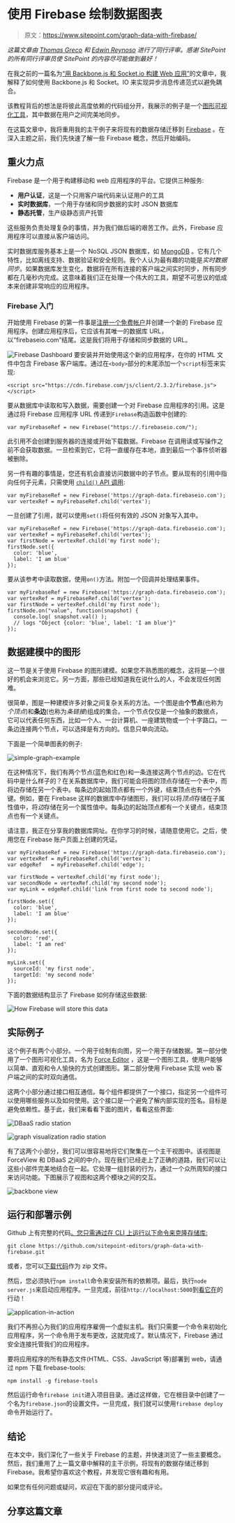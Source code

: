 # 使用 Firebase 绘制数据图表

> 原文：<https://www.sitepoint.com/graph-data-with-firebase/>

*这篇文章由 [Thomas Greco](https://www.sitepoint.com/author/tgreco/) 和 [Edwin Reynoso](https://github.com/eorroe) 进行了同行评审。感谢 SitePoint 的所有同行评审员使 SitePoint 的内容尽可能做到最好！*

在我之前的一篇名为[“用 Backbone.js 和 Socket.io 构建 Web 应用”](https://www.sitepoint.com/build-a-web-app-with-backbone-js-and-socket-io)的文章中，我解释了如何使用 Backbone.js 和 Socket。IO 来实现异步消息传递范式以避免耦合。

该教程背后的想法是将彼此高度依赖的代码组分开，我展示的例子是一个[图形可视化工具](https://pubsub-example-with-backbone.herokuapp.com/)，其中数据在用户之间完美地同步。

在这篇文章中，我将重用我的主干例子来将现有的数据存储迁移到 [Firebase](https://www.firebase.com/) 。在深入主题之前，我们先快速了解一些 Firebase 概念，然后开始编码。

## 重火力点

Firebase 是一个用于构建移动和 web 应用程序的平台。它提供三种服务:

*   **用户认证**，这是一个只用客户端代码来认证用户的工具
*   **实时数据库**，一个用于存储和同步数据的实时 JSON 数据库
*   **静态托管**，生产级静态资产托管

这些服务负责处理复杂的事情，并为我们做后端的艰苦工作。此外，Firebase 应用程序可以直接从客户端访问。

实时数据库服务基本上是一个 NoSQL JSON 数据库，如 [MongoDB](https://www.mongodb.com/) 。它有几个特性，比如离线支持、数据验证和安全规则。我个人认为最有趣的功能是*实时数据同步*。如果数据库发生变化，数据将在所有连接的客户端之间实时同步，所有同步都在几毫秒内完成。这意味着我们正在处理一个伟大的工具，期望不可思议的低成本来创建非常响应的应用程序。

### Firebase 入门

开始使用 Firebase 的第一件事是[注册一个免费帐户](https://www.firebase.com/signup/)并创建一个新的 Firebase 应用程序。创建应用程序后，它应该有其唯一的数据库 URL，以“firebaseio.com”结尾。这是我们将用于存储和同步数据的 URL。

![Firebase Dashboard](img/a6f6a2510ac8f8c105fac567cbb15205.png)
要安装并开始使用这个新的应用程序，在你的 HTML 文件中包含 Firebase 客户端库。通过在`<body>`部分的末尾添加一个`script`标签来实现:

```
<script src="https://cdn.firebase.com/js/client/2.3.2/firebase.js"></script>
```

要从数据库中读取和写入数据，需要创建一个对 Firebase 应用程序的引用。这是通过将 Firebase 应用程序 URL 传递到`Firebase`构造函数中创建的:

```
var myFirebaseRef = new Firebase("https://.firebaseio.com/");
```

此引用不会创建到服务器的连接或开始下载数据。Firebase 在调用读或写操作之前不会获取数据。一旦检索到它，它将一直缓存在本地，直到最后一个事件侦听器被删除。

另一件有趣的事情是，您还有机会直接访问数据中的子节点。要从现有的引用中指向任何子元素，只需使用 [`child()` API 调用](https://www.firebase.com/docs/web/api/datasnapshot/child.html):

```
var myFirebaseRef = new Firebase('https://graph-data.firebaseio.com');
var vertexRef = myFirebaseRef.child('vertex');
```

一旦创建了引用，就可以使用`set()`将任何有效的 JSON 对象写入其中。

```
var myFirebaseRef = new Firebase('https://graph-data.firebaseio.com');
var vertexRef = myFirebaseRef.child('vertex');
var firstNode = vertexRef.child('my first node');
firstNode.set({
  color: 'blue',
  label: 'I am blue'
});
```

要从该参考中读取数据，使用`on()`方法。附加一个回调并处理结果事件。

```
var myFirebaseRef = new Firebase('https://graph-data.firebaseio.com');
var vertexRef = myFirebaseRef.child('vertex');
var firstNode = vertexRef.child('my first node');
firstNode.on("value", function(snapshot) {
  console.log( snapshot.val() );
  // logs "Object {color: 'blue', label: 'I am blue'}"
});
```

## 数据建模中的图形

这一节是关于使用 Firebase 的图形建模。如果您不熟悉图的概念，这将是一个很好的机会来浏览它。另一方面，那些已经知道我在说什么的人，不会发现任何困难。

很简单，图是一种建模许多对象之间复杂关系的方法。一个图是由**个节点**(也称为*个顶点*)和**条边**(也称为*条链接*)组成的集合。一个节点仅仅是一个抽象的数据点，它可以代表任何东西，比如一个人、一台计算机、一座建筑物或一个十字路口。一条边连接两个节点，可以选择是有方向的。信息只单向流动。

下面是一个简单图表的例子:

![simple-graph-example](img/0de8e91640d3b48202ce03fdaa370cc7.png)

在这种情况下，我们有两个节点(蓝色和红色)和一条连接这两个节点的边。它在代码中是什么样子的？在关系数据库中，我们可能会将图的顶点存储在一个表中，而将边存储在另一个表中。每条边的起始顶点都有一个外键，结束顶点也有一个外键。例如，要在 Firebase 这样的数据库中存储图形，我们可以将*顶点*存储在子属性值中，将*边*存储在另一个属性值中。每条边的起始顶点都有一个关键点，结束顶点也有一个关键点。

请注意，我正在分享我的数据库网址。在你学习的时候，请随意使用它。之后，使用您在 Firebase 账户页面上创建的凭证。

```
var myFirebaseRef = new Firebase('https://graph-data.firebaseio.com');
var vertexRef = myFirebaseRef.child('vertex');
var edgeRef   = myFirebaseRef.child('edge');

var firstNode = vertexRef.child('my first node');
var secondNode = vertexRef.child('my second node');
var myLink = edgeRef.child('link from first node to second node');

firstNode.set({
  color: 'blue',
  label: 'I am blue'
});

secondNode.set({
  color: 'red',
  label: 'I am red'
});

myLink.set({
  sourceId: 'my first node',
  targetId: 'my second node'
});
```

下面的数据结构显示了 Firebase 如何存储这些数据:

![How Firebase will store this data](img/51d2dacdc05cbbe8ffa37969e7aa0afa.png)

## 实际例子

这个例子有两个小部分。一个用于绘制有向图，另一个用于存储数据。第一部分使用了一个图形可视化工具，名为 [Force Editor](http://bl.ocks.org/rkirsling/5001347) ，这是一个图形工具，使用户能够以简单、直观和令人愉快的方式创建图形。第二部分使用 Firebase 实现 web 客户端之间的实时双向通信。

这两个小部分通过接口相互通信。每个组件都提供了一个接口，指定另一个组件可以使用哪些服务以及如何使用。这个接口是一个避免了解内部实现的签名。目标是避免依赖性。基于此，我们来看看下面的图片，看看这些界面:

![DBaaS radio station](img/6da1758cf1e5e4be58803d98548da97b.png)

![graph visualization radio station](img/0a640e928663add8661b767a5b7cec1e.png)

有了这两个小部分，我们可以很容易地将它们聚集在一个主干视图中。该视图是 ForceView 和 DBaaS 之间的中介。现在我们已经走上了正确的道路，我们可以让这些小部件完美地结合在一起。它处理一组封装的行为，通过一个众所周知的接口来访问功能。下图展示了视图和这两个模块之间的交互。

![backbone view](img/693a055fb254e9b1ea7d448ef25905fa.png)

## 运行和部署示例

Github 上有完整的代码[。您只需通过在 CLI 上运行以下命令来克隆存储库:](https://github.com/sitepoint-editors/graph-data-with-firebase)

```
git clone https://github.com/sitepoint-editors/graph-data-with-firebase.git
```

或者，您可以[下载代码](https://github.com/sitepoint-editors/graph-data-with-firebase/archive/master.zip)作为 zip 文件。

然后，您必须执行`npm install`命令来安装所有的依赖项。最后，执行`node server.js`来启动应用程序。一旦完成，前往`http://localhost:5000`到[看它在](https://graph-data.firebaseapp.com/)的行动！

![application-in-action](img/24ee2b90c794e12c67d8781cf4cb65ba.png)

我们不再担心为我们的应用程序雇佣一个虚拟主机。我们只需要一个命令来初始化应用程序，另一个命令用于发布更改，这就完成了。默认情况下，Firebase 通过安全连接托管我们的应用程序。

要将应用程序的所有静态文件(HTML、CSS、JavaScript 等)部署到 web，请通过 npm 下载 firebase-tools:

```
npm install -g firebase-tools
```

然后运行命令`firebase init`进入项目目录。通过这样做，它在根目录中创建了一个名为`firebase.json`的设置文件。一旦完成，我们就可以使用`firebase deploy`命令开始运行了。

## 结论

在本文中，我们深化了一些关于 Firebase 的主题，并快速浏览了一些主要概念。然后，我们重用了上一篇文章中解释的主干示例，将现有的数据存储迁移到 Firebase。我希望你喜欢这个教程，并发现它很有趣和有用。

如果您有任何问题或疑问，欢迎在下面的部分提问或评论。

## 分享这篇文章
